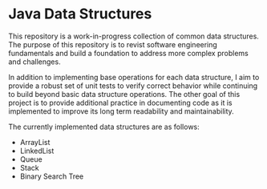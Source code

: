# Java Data Structures

This repository is a work-in-progress collection of common data structures. The purpose of this repository is to revist software engineering fundamentals and build a foundation to address more complex problems and challenges.

In addition to implementing base operations for each data structure, I aim to provide a robust set of unit tests to verify correct behavior while continuing to build beyond basic data structure operations. The other goal of this project is to provide additional practice in documenting code as it is implemented to improve its long term readability and maintainability.

The currently implemented data structures are as follows:
* ArrayList
* LinkedList
* Queue
* Stack
* Binary Search Tree

